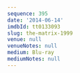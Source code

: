 ```yaml
---
sequence: 395
date: '2014-06-14'
imdbId: tt0133093
slug: the-matrix-1999
venue: null
venueNotes: null
medium: Blu-ray
mediumNotes: null
---
```


